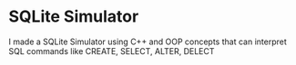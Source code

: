 # SQLite Simulator
I made a SQLite Simulator using C++ and OOP concepts that can interpret SQL commands like CREATE, SELECT, ALTER, DELECT
